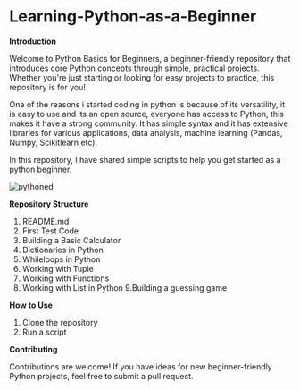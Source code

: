 # Learning-Python-as-a-Beginner

**Introduction**

Welcome to Python Basics for Beginners, a beginner-friendly repository that introduces core Python concepts through simple, practical projects. Whether you're just starting or looking for easy projects to practice, this repository is for you!

One of the reasons i started coding in python is because of its versatility, it is easy to use and its an open source, everyone has access to Python, this makes it have a strong community. It has simple syntax and it has extensive libraries for various applications, data analysis, machine learning (Pandas, Numpy, Scikitlearn etc).

In this repository, I have shared simple scripts to help you get started as a python beginner. 

![pythoned](https://github.com/user-attachments/assets/3b8821a8-4659-465f-8e27-d0aa875456fc)

**Repository Structure**

1. README.md
2. First Test Code
3. Building a Basic Calculator
4. Dictionaries in Python
5. Whileloops in Python  
6. Working with Tuple
7. Working with Functions
8. Working with List in Python 
9.Building a guessing game


**How to Use**

1. Clone the repository
2. Run a script

**Contributing**

Contributions are welcome! If you have ideas for new beginner-friendly Python projects, feel free to submit a pull request.
